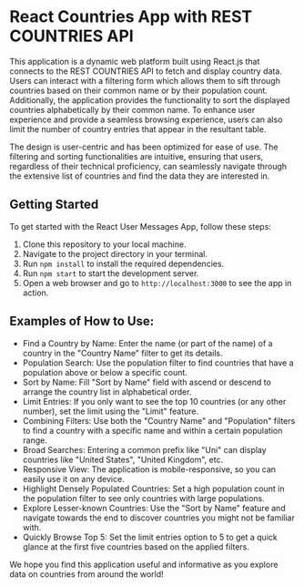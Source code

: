 # React Countries App with REST COUNTRIES API
This application is a dynamic web platform built using React.js that connects to the REST COUNTRIES API to fetch and display country data. Users can interact with a filtering form which allows them to sift through countries based on their common name or by their population count. Additionally, the application provides the functionality to sort the displayed countries alphabetically by their common name. To enhance user experience and provide a seamless browsing experience, users can also limit the number of country entries that appear in the resultant table.

The design is user-centric and has been optimized for ease of use. The filtering and sorting functionalities are intuitive, ensuring that users, regardless of their technical proficiency, can seamlessly navigate through the extensive list of countries and find the data they are interested in.

## Getting Started

To get started with the React User Messages App, follow these steps:

1. Clone this repository to your local machine.
2. Navigate to the project directory in your terminal.
3. Run `npm install` to install the required dependencies.
4. Run `npm start` to start the development server.
5. Open a web browser and go to `http://localhost:3000` to see the app in action.

## Examples of How to Use:
- Find a Country by Name: Enter the name (or part of the name) of a country in the "Country Name" filter to get its details.
- Population Search: Use the population filter to find countries that have a population above or below a specific count.
- Sort by Name: Fill "Sort by Name" field with ascend or descend to arrange the country list in alphabetical order.
- Limit Entries: If you only want to see the top 10 countries (or any other number), set the limit using the "Limit" feature.
- Combining Filters: Use both the "Country Name" and "Population" filters to find a country with a specific name and within a certain population range.
- Broad Searches: Entering a common prefix like "Uni" can display countries like "United States", "United Kingdom", etc.
- Responsive View: The application is mobile-responsive, so you can easily use it on any device.
- Highlight Densely Populated Countries: Set a high population count in the population filter to see only countries with large populations.
- Explore Lesser-known Countries: Use the "Sort by Name" feature and navigate towards the end to discover countries you might not be familiar with.
- Quickly Browse Top 5: Set the limit entries option to 5 to get a quick glance at the first five countries based on the applied filters.

We hope you find this application useful and informative as you explore data on countries from around the world!